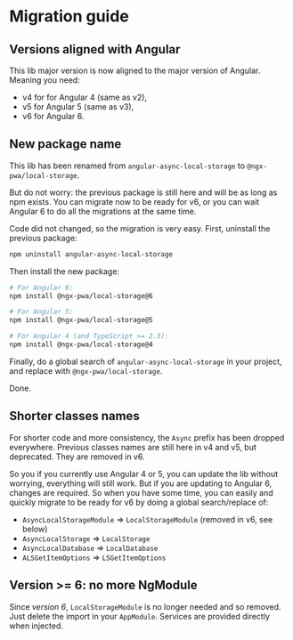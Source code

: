 # Migration guide

## Versions aligned with Angular

This lib major version is now aligned to the major version of Angular. Meaning you need:
- v4 for for Angular 4 (same as v2),
- v5 for Angular 5 (same as v3),
- v6 for Angular 6.

## New package name

This lib has been renamed from `angular-async-local-storage` to `@ngx-pwa/local-storage`.

But do not worry: the previous package is still here and will be as long as npm exists.
You can migrate now to be ready for v6, or you can wait Angular 6 to do all the migrations at the same time.

Code did not changed, so the migration is very easy. First, uninstall the previous package:
```bash
npm uninstall angular-async-local-storage
```

Then install the new package:
```bash
# For Angular 6:
npm install @ngx-pwa/local-storage@6

# For Angular 5:
npm install @ngx-pwa/local-storage@5

# For Angular 4 (and TypeScript >= 2.3):
npm install @ngx-pwa/local-storage@4
```

Finally, do a global search of `angular-async-local-storage` in your project, and replace with `@ngx-pwa/local-storage`.

Done.

## Shorter classes names

For shorter code and more consistency, the `Async` prefix has been dropped everywhere.
Previous classes names are still here in v4 and v5, but deprecated. They are removed in v6.

So you if you currently use Angular 4 or 5, you can update the lib without worrying, everything will still work.
But if you are updating to Angular 6, changes are required.
So when you have some time, you can easily and quickly migrate to be ready for v6 by doing a global search/replace of:
- `AsyncLocalStorageModule` => `LocalStorageModule` (removed in v6, see below)
- `AsyncLocalStorage` => `LocalStorage`
- `AsyncLocalDatabase` => `LocalDatabase`
- `ALSGetItemOptions` => `LSGetItemOptions`

## Version >= 6: no more NgModule

Since *version 6*, `LocalStorageModule` is no longer needed and so removed. Just delete the import in your `AppModule`.
Services are provided directly when injected.
